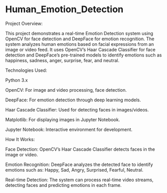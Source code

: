 # Human_Emotion_Detection
Project Overview:

This project demonstrates a real-time Emotion Detection system using OpenCV for face detection and DeepFace for emotion recognition. The system analyzes human emotions based on facial expressions from an image or video feed. It uses OpenCV’s Haar Cascade Classifier for face detection and DeepFace’s pre-trained models to identify emotions such as happiness, sadness, anger, surprise, fear, and neutral.

Technologies Used:

Python 3.x

OpenCV: For image and video processing, face detection.

DeepFace: For emotion detection through deep learning models.

Haar Cascade Classifier: Used for detecting faces in images/videos.

Matplotlib: For displaying images in Jupyter Notebook.

Jupyter Notebook: Interactive environment for development.

How It Works:

Face Detection: OpenCV’s Haar Cascade Classifier detects faces in the image or video.

Emotion Recognition: DeepFace analyzes the detected face to identify emotions such as:
Happy, Sad, Angry, Surprised, Fearful, Neutral.

Real-time Detection: The system can process real-time video streams, detecting faces and predicting emotions in each frame.
